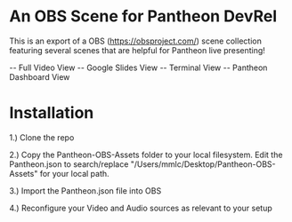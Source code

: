 # An OBS Scene for Pantheon DevRel

This is an export of a OBS (https://obsproject.com/) scene collection featuring several scenes that are helpful for Pantheon live presenting!

-- Full Video View
-- Google Slides View
-- Terminal View
-- Pantheon Dashboard View

# Installation

1.) Clone the repo 

2.) Copy the Pantheon-OBS-Assets folder to your local filesystem. Edit the Pantheon.json to search/replace "/Users/mmlc/Desktop/Pantheon-OBS-Assets" for your local path.

3.) Import the Pantheon.json file into OBS

4.) Reconfigure your Video and Audio sources as relevant to your setup
